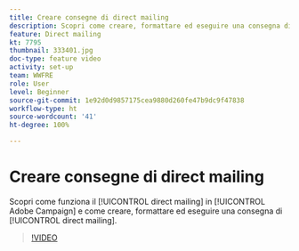 ```yaml
---
title: Creare consegne di direct mailing
description: Scopri come creare, formattare ed eseguire una consegna direct mailing.
feature: Direct mailing
kt: 7795
thumbnail: 333401.jpg
doc-type: feature video
activity: set-up
team: WWFRE
role: User
level: Beginner
source-git-commit: 1e92d0d9857175cea9880d260fe47b9dc9f47838
workflow-type: ht
source-wordcount: '41'
ht-degree: 100%

---
```



# Creare consegne di direct mailing

Scopri come funziona il [!UICONTROL direct mailing] in [!UICONTROL Adobe Campaign] e come creare, formattare ed eseguire una consegna di [!UICONTROL direct mailing].

>[!VIDEO](https://video.tv.adobe.com/v/333401?quality=12)
